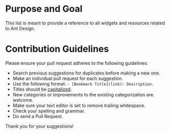 # Purpose and Goal
This list is meant to provide a reference to all widgets and resources related to Ant Design.

# Contribution Guidelines

Please ensure your pull request adheres to the following guidelines:

- Search previous suggestions for duplicates before making a new one.
- Make an individual pull request for each suggestion.
- Use the following format: `- [Bookmark Title](link): Description.`
- Titles should be [capitalized](http://grammar.yourdictionary.com/capitalization/rules-for-capitalization-in-titles.html).
- New categories or improvements to the existing categorization are welcome.
- Make sure your text editor is set to remove trailing whitespace.
- Check your spelling and grammar.
- Do send a Pull Request.

Thank you for your suggestions!
